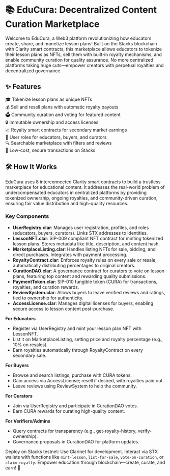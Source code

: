 # 📚 EduCura: Decentralized Content Curation Marketplace

Welcome to EduCura, a Web3 platform revolutionizing how educators create, share, and monetize lesson plans! Built on the Stacks blockchain with Clarity smart contracts, this marketplace allows educators to tokenize their lesson plans as NFTs, sell them with built-in royalty mechanisms, and enable community curation for quality assurance. No more centralized platforms taking huge cuts—empower creators with perpetual royalties and decentralized governance.

## ✨ Features

🎓 Tokenize lesson plans as unique NFTs  
💰 Sell and resell plans with automatic royalty payouts  
🗳️ Community curation and voting for featured content  
🔒 Immutable ownership and access licenses  
📈 Royalty smart contracts for secondary market earnings  
👥 User roles for educators, buyers, and curators  
🔍 Searchable marketplace with filters and reviews  
🚀 Low-cost, secure transactions on Stacks  

## 🛠 How It Works

EduCura uses 8 interconnected Clarity smart contracts to build a trustless marketplace for educational content. It addresses the real-world problem of undercompensated educators in centralized platforms by providing tokenized ownership, ongoing royalties, and community-driven curation, ensuring fair value distribution and high-quality resources.

### Key Components
- **UserRegistry.clar**: Manages user registration, profiles, and roles (educators, buyers, curators). Links STX addresses to identities.
- **LessonNFT.clar**: SIP-009 compliant NFT contract for minting tokenized lesson plans. Stores metadata like title, description, and content hash.
- **MarketplaceListing.clar**: Handles listing NFTs for sale, bidding, and direct purchases. Integrates with payment processing.
- **RoyaltyContract.clar**: Enforces royalty rules on every sale or resale, automatically distributing percentages to original creators.
- **CurationDAO.clar**: A governance contract for curators to vote on lesson plans, featuring top content and rewarding quality submissions.
- **PaymentToken.clar**: SIP-010 fungible token (CURA) for transactions, royalties, and curation rewards.
- **ReviewSystem.clar**: Allows buyers to leave verified reviews and ratings, tied to ownership for authenticity.
- **AccessLicense.clar**: Manages digital licenses for buyers, enabling secure access to lesson content post-purchase.

**For Educators**
- Register via UserRegistry and mint your lesson plan NFT with LessonNFT.
- List it on MarketplaceListing, setting price and royalty percentage (e.g., 10% on resales).
- Earn royalties automatically through RoyaltyContract on every secondary sale.

**For Buyers**
- Browse and search listings, purchase with CURA tokens.
- Gain access via AccessLicense; resell if desired, with royalties paid out.
- Leave reviews using ReviewSystem to help the community.

**For Curators**
- Join via UserRegistry and participate in CurationDAO votes.
- Earn CURA rewards for curating high-quality content.

**For Verifiers/Admins**
- Query contracts for transparency (e.g., get-royalty-history, verify-ownership).
- Governance proposals in CurationDAO for platform updates.

Deploy on Stacks testnet: Use Clarinet for development. Interact via STX wallets with functions like `mint-lesson`, `list-for-sale`, `vote-on-curation`, or `claim-royalty`. Empower education through blockchain—create, curate, and earn! 🚀